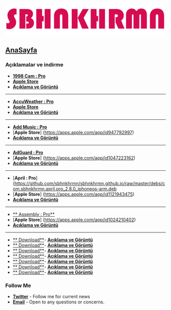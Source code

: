 ![download](https://github.com/sbhnkhrmn/sbhnkhrmn.github.io/raw/master/ikonlar/ReadMe_Sbhnkhrmn.png)

## [**AnaSayfa**](https://sbhnkhrmn.github.io/) 
### Açıklamalar ve indirme  
* [**1998 Cam : Pro**](https://github.com/sbhnkhrmn/sbhnkhrmn.github.io/raw/master/debs/com.sbhnkhrmn.1998cam.pro_1.6.9_iphoneos-arm.deb) 
* [**Apple Store**](https://apps.apple.com/app/id1450480287)
* [**Açıklama ve Görüntü**](https://sbhnkhrmn.github.io/depictions/com.sbhnkhrmn.1998cam.pro/index.html)
___________________________
* [**AccuWeather : Pro**](https://github.com/sbhnkhrmn/sbhnkhrmn.github.io/raw/master/debs/com.sbhnkhrmn.accuweather.pro_13.0.5_iphoneos-arm.deb)
* [**Apple Store**](https://apps.apple.com/app/id300048137)
* [**Açıklama ve Görüntü**](https://sbhnkhrmn.github.io/depictions/com.sbhnkhrmn.accuweather.pro/index.html)
________________________
* [**Add Music : Pro**](https://github.com/sbhnkhrmn/sbhnkhrmn.github.io/raw/master/debs/com.sbhnkhrmn.addmusic.pro_6.1-1_iphoneos-arm.deb)
* [**Apple Store**] (https://apps.apple.com/app/id947792997)
* [**Açıklama ve Görüntü**](https://sbhnkhrmn.github.io/depictions/com.sbhnkhrmn.addmusic.pro/index.html)
________________________
* [**AdGuard : Pro**](https://github.com/sbhnkhrmn/sbhnkhrmn.github.io/raw/master/debs/com.sbhnkhrmn.adguard.pro_3.1.4-1_iphoneos-arm.deb)
* [**Apple Store**] (https://apps.apple.com/app/id1047223162)
* [**Açıklama ve Görüntü**]( https://sbhnkhrmn.github.io/depictions/com.sbhnkhrmn.adguard.pro/index.html)
________________________
* [**April : Pro**](https://github.com/sbhnkhrmn/sbhnkhrmn.github.io/raw/master/debs/com.sbhnkhrmn.april.pro_2.8.0_iphoneos-arm.deb
* [**Apple Store**] (https://apps.apple.com/app/id1121943475)
* [**Açıklama ve Görüntü**](https://sbhnkhrmn.github.io/depictions/com.sbhnkhrmn.april.pro/index.html)
________________________
* [** Assembly : Pro**](https://github.com/sbhnkhrmn/sbhnkhrmn.github.io/raw/master/debs/com.sbhnkhrmn.assembly.pro_2.3_iphoneos-arm.deb)
* [**Apple Store**] (https://apps.apple.com/app/id1024210402)
* [**Açıklama ve Görüntü**](https://sbhnkhrmn.github.io/depictions/com.sbhnkhrmn.assembly.pro/index.html)
________________________
* [** Download**](https://github.com/sbhnkhrmn/sbhnkhrmn.github.io/raw/master/)- [**Açıklama ve Görüntü**]()
* [** Download**](https://github.com/sbhnkhrmn/sbhnkhrmn.github.io/raw/master/)- [**Açıklama ve Görüntü**]()
* [** Download**](https://github.com/sbhnkhrmn/sbhnkhrmn.github.io/raw/master/)- [**Açıklama ve Görüntü**]()
* [** Download**](https://github.com/sbhnkhrmn/sbhnkhrmn.github.io/raw/master/)- [**Açıklama ve Görüntü**]()
* [** Download**](https://github.com/sbhnkhrmn/sbhnkhrmn.github.io/raw/master/)- [**Açıklama ve Görüntü**]()
* [** Download**](https://github.com/sbhnkhrmn/sbhnkhrmn.github.io/raw/master/)- [**Açıklama ve Görüntü**]()
* [** Download**](https://github.com/sbhnkhrmn/sbhnkhrmn.github.io/raw/master/)- [**Açıklama ve Görüntü**]()


### Follow Me
* [**Twitter**](https://twitter.com/sbhnkhrmn) - Follow me for current news
* [**Email**](mailto:khrmn.sbhn@gmail.com) - Open to any questions or concerns.

